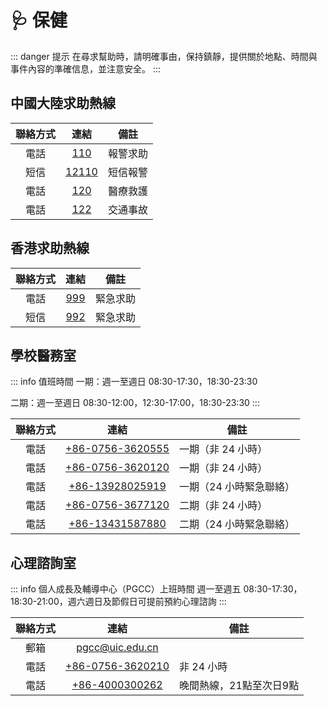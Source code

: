 # 🩺 保健

::: danger 提示
在尋求幫助時，請明確事由，保持鎮靜，提供關於地點、時間與事件內容的準確信息，並注意安全。
:::

## 中國大陸求助熱線

| 聯絡方式 | 連結 | 備註 |
| :---: | :---: | --- |
| 電話 | [110](tel:110) | 報警求助 |
| 短信 | [12110](sms:12110) | 短信報警 |
| 電話 | [120](tel:119) | 醫療救護 |
| 電話 | [122](tel:122) | 交通事故 |

## 香港求助熱線

| 聯絡方式 | 連結 | 備註 |
| :---: | :---: | --- |
| 電話 | [999](tel:999) | 緊急求助 |
| 短信 | [992](sms:992) | 緊急求助 |

## 學校醫務室

::: info 值班時間
一期：週一至週日 08:30-17:30，18:30-23:30

二期：週一至週日 08:30-12:00，12:30-17:00，18:30-23:30
:::

| 聯絡方式 | 連結 | 備註 |
| :---: | :---: | --- |
| 電話 | [+86-0756-3620555](tel:867563620555) | 一期（非 24 小時） |
| 電話 | [+86-0756-3620120](tel:867563620120) | 一期（非 24 小時） |
| 電話 | [+86-13928025919](tel:8613928025919) | 一期（24 小時緊急聯絡） |
| 電話 | [+86-0756-3677120](tel:867563677120) | 二期（非 24 小時） |
| 電話 | [+86-13431587880](tel:8613431587880) | 二期（24 小時緊急聯絡） |

## 心理諮詢室

::: info 個人成長及輔導中心（PGCC）上班時間
週一至週五 08:30-17:30，18:30-21:00，週六週日及節假日可提前預約心理諮詢
:::

| 聯絡方式 | 連結 | 備註 |
| :---: | :---: | --- |
| 郵箱 | [pgcc@uic.edu.cn](mailto:pgcc@uic.edu.cn) |  |
| 電話 | [+86-0756-3620210](tel:867563620210) | 非 24 小時 |
| 電話 | [+86-4000300262](tel:864000300262) | 晚間熱線，21點至次日9點 |
